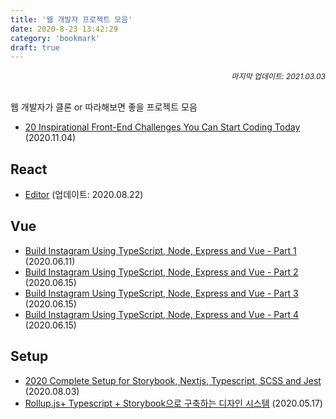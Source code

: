 ```yaml
---
title: '웹 개발자 프로젝트 모음'
date: 2020-8-23 13:42:29
category: 'bookmark'
draft: true
---
```


<div style="font-size: 12px; font-style: italic; text-align: right;">
마지막 업데이트: 2021.03.03
</div>

<!-- - <a href="" target="_blank"></a> -->

<br />

웹 개발자가 클론 or 따라해보면 좋을 프로젝트 모음

- <a href="https://betterprogramming.pub/20-inspirational-front-end-challenges-you-can-start-coding-today-1a7ebd5c5798" target="_blank">20 Inspirational Front-End Challenges You Can Start Coding Today</a> (2020.11.04)

## React

- <a href="https://github.com/joostory/tistory-editor" target="_blank">Editor</a> (업데이트: 2020.08.22)

## Vue

- <a href="https://dev.to/calvintwr/build-instagram-using-typescript-node-express-and-vue-part-1-57do" target="_blank">Build Instagram Using TypeScript, Node, Express and Vue - Part 1</a> (2020.06.11)
- <a href="https://dev.to/calvintwr/build-instagram-using-typescript-node-express-and-vue-part-2-k48" target="_blank">Build Instagram Using TypeScript, Node, Express and Vue - Part 2</a> (2020.06.15)
- <a href="https://dev.to/calvintwr/build-instagram-using-typescript-node-express-and-vue-part-3-4d1n" target="_blank">Build Instagram Using TypeScript, Node, Express and Vue - Part 3</a> (2020.06.15)
- <a href="https://dev.to/calvintwr/build-instagram-using-typescript-node-express-and-vue-part-4-23ll" target="_blank">Build Instagram Using TypeScript, Node, Express and Vue - Part 4</a> (2020.06.15)

## Setup

- <a href="https://medium.com/swlh/2020-complete-setup-for-storybook-nextjs-typescript-scss-and-jest-1c9ce41e6481" target="_blank">2020 Complete Setup for Storybook, Nextjs, Typescript, SCSS and Jest</a> (2020.08.03)
- <a href="https://ideveloper2.dev/blog/2020-05-17--rollup-ts-%EB%A1%9C-%EB%94%94%EC%9E%90%EC%9D%B8%EC%8B%9C%EC%8A%A4%ED%85%9C-%EB%A7%8C%EB%93%A4%EA%B8%B0/" target="_blank">Rollup.js+ Typescript + Storybook으로 구축하는 디자인 시스템</a> (2020.05.17)
